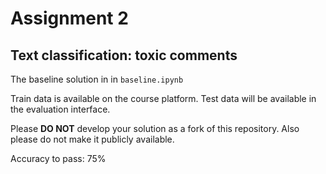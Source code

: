 # Assignment 2
## Text classification: toxic comments

The baseline solution in in `baseline.ipynb`

Train data is available on the course platform. Test data will be available in the evaluation interface.

Please **DO NOT** develop your solution as a fork of this repository. Also please do not make it publicly available.
 
 Accuracy to pass: 75%
